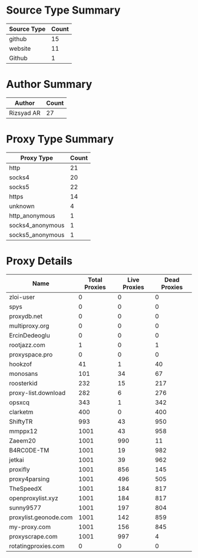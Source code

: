 # Source Type Summary

| Source Type | Count |
|-------------|-------|
| github | 15 |
| website | 11 |
| Github | 1 |


# Author Summary

| Author | Count |
|--------|-------|
| Rizsyad AR | 27 |


# Proxy Type Summary

| Proxy Type | Count |
|------------|-------|
| http | 21 |
| socks4 | 20 |
| socks5 | 22 |
| https | 14 |
| unknown | 4 |
| http_anonymous | 1 |
| socks4_anonymous | 1 |
| socks5_anonymous | 1 |


# Proxy Details

| Name | Total Proxies | Live Proxies | Dead Proxies |
|------|---------------|--------------|---------------|
| zloi-user | 0 | 0 | 0 |
| spys | 0 | 0 | 0 |
| proxydb.net | 0 | 0 | 0 |
| multiproxy.org | 0 | 0 | 0 |
| ErcinDedeoglu | 0 | 0 | 0 |
| rootjazz.com | 1 | 0 | 1 |
| proxyspace.pro | 0 | 0 | 0 |
| hookzof | 41 | 1 | 40 |
| monosans | 101 | 34 | 67 |
| roosterkid | 232 | 15 | 217 |
| proxy-list.download | 282 | 6 | 276 |
| opsxcq | 343 | 1 | 342 |
| clarketm | 400 | 0 | 400 |
| ShiftyTR | 993 | 43 | 950 |
| mmppx12 | 1001 | 43 | 958 |
| Zaeem20 | 1001 | 990 | 11 |
| B4RC0DE-TM | 1001 | 19 | 982 |
| jetkai | 1001 | 39 | 962 |
| proxifly | 1001 | 856 | 145 |
| proxy4parsing | 1001 | 496 | 505 |
| TheSpeedX | 1001 | 184 | 817 |
| openproxylist.xyz | 1001 | 184 | 817 |
| sunny9577 | 1001 | 197 | 804 |
| proxylist.geonode.com | 1001 | 142 | 859 |
| my-proxy.com | 1001 | 156 | 845 |
| proxyscrape.com | 1001 | 997 | 4 |
| rotatingproxies.com | 0 | 0 | 0 |
